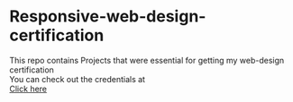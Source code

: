 # Responsive-web-design-certification
This repo contains Projects that were essential for getting my web-design certification<br/>
You can check out the credentials at <br/>
[Click here](https://www.freecodecamp.org/certification/its_me_Naren/responsive-web-design)
